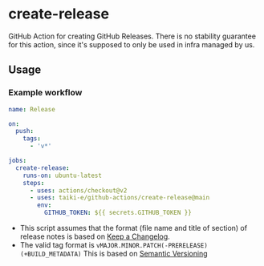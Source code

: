 # create-release

GitHub Action for creating GitHub Releases.
There is no stability guarantee for this action, since it's supposed to only be
used in infra managed by us.

## Usage

### Example workflow

```yaml
name: Release

on:
  push:
    tags:
      - 'v*'

jobs:
  create-release:
    runs-on: ubuntu-latest
    steps:
      - uses: actions/checkout@v2
      - uses: taiki-e/github-actions/create-release@main
        env:
          GITHUB_TOKEN: ${{ secrets.GITHUB_TOKEN }}
```

- This script assumes that the format (file name and title of section) of
  release notes is based on [Keep a Changelog](https://keepachangelog.com).
- The valid tag format is `vMAJOR.MINOR.PATCH(-PRERELEASE)(+BUILD_METADATA)`
  This is based on [Semantic Versioning](https://semver.org)
